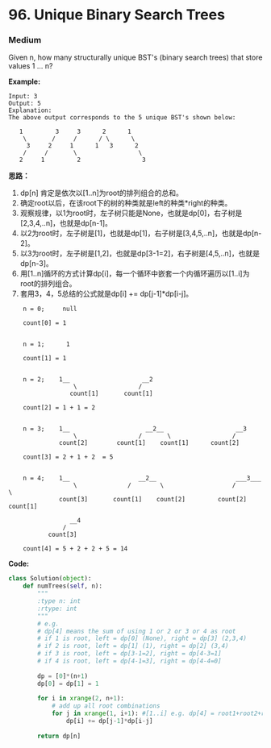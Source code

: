 # 96. Unique Binary Search Trees
### Medium

Given n, how many structurally unique BST's (binary search trees) that store values 1 ... n?

**Example:**

```
Input: 3
Output: 5
Explanation:
The above output corresponds to the 5 unique BST's shown below:

   1         3     3      2      1
    \       /     /      / \      \
     3     2     1      1   3      2
    /     /       \                 \
   2     1         2                 3
```

**思路：**

1. dp[n] 肯定是依次以[1..n]为root的排列组合的总和。
2. 确定root以后，在该root下的树的种类就是left的种类*right的种类。
3. 观察规律，以1为root时，左子树只能是None，也就是dp[0]，右子树是[2,3,4,..n]，也就是dp[n-1]。
4. 以2为root时，左子树是[1]，也就是dp[1]，右子树是[3,4,5,..n]，也就是dp[n-2]。
5. 以3为root时，左子树是[1,2]，也就是dp[3-1=2]，右子树是[4,5,..n]，也就是dp[n-3]。
6. 用[1..n]循环的方式计算dp[i]，每一个循环中嵌套一个内循环遍历以[1..i]为root的排列组合。
7. 套用3，4，5总结的公式就是dp[i] += dp[j-1]*dp[i-j]。

```
    n = 0;     null   
    
    count[0] = 1
    
    
    n = 1;      1       
    
    count[1] = 1 
    
    
    n = 2;    1__       			 __2     
    		      \					/                 
    		     count[1]	   	count[1]	
         
    count[2] = 1 + 1 = 2
    
    
    n = 3;    1__				      __2__	                   __3
    		      \		            /       \			      /		
    		  count[2]		  count[1]    count[1]		count[2]
    
    count[3] = 2 + 1 + 2  = 5
    
    
    n = 4;    1__  					__2__					   ___3___                  
    		      \				 /        \					  /		  \			
    		  count[3]		 count[1]    count[2]		  count[2]   count[1]
    
                 __4				
               /
           count[3]   
    
    count[4] = 5 + 2 + 2 + 5 = 14     
```

**Code:**
```python
class Solution(object):
    def numTrees(self, n):
        """
        :type n: int
        :rtype: int
        """
        # e.g.
        # dp[4] means the sum of using 1 or 2 or 3 or 4 as root
        # if 1 is root, left = dp[0] (None), right = dp[3] (2,3,4)
        # if 2 is root, left = dp[1] (1), right = dp[2] (3,4)
        # if 3 is root, left = dp[3-1=2], right = dp[4-3=1]
        # if 4 is root, left = dp[4-1=3], right = dp[4-4=0]
        
        dp = [0]*(n+1)
        dp[0] = dp[1] = 1
        
        for i in xrange(2, n+1):
            # add up all root combinations
            for j in xrange(1, i+1): #[1..i] e.g. dp[4] = root1+root2+root3+root4
                dp[i] += dp[j-1]*dp[i-j]
        
        return dp[n]
```
